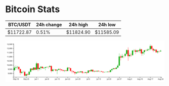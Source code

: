# Bitcoin Stats

BTC/USDT|24h change|24h high|24h low|
|---|---|---|---|
|$11722.87|0.51%|$11824.90|$11585.09|

<img src="./chart.svg">
